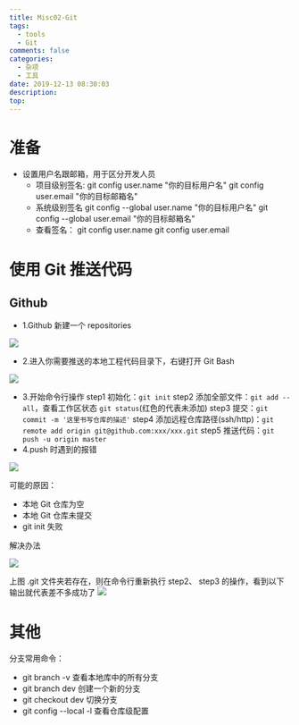 ```yaml
---
title: Misc02-Git
tags:
  - tools
  - Git
comments: false
categories:
  - 杂项
  - 工具
date: 2019-12-13 08:30:03
description:
top:
---
```


# 准备 
* 设置用户名跟邮箱，用于区分开发人员
    - 项目级别签名:
    git config user.name "你的目标用户名"
    git config user.email "你的目标邮箱名"
    - 系统级别签名
    git config --global user.name "你的目标用户名"
    git config --global user.email "你的目标邮箱名"
    - 查看签名：
    git config user.name
    git config user.email

# 使用 Git 推送代码
## Github
* 1.Github 新建一个 repositories 

![](http://q253h0pkr.bkt.clouddn.com/new%20repositories.png)
* 2.进入你需要推送的本地工程代码目录下，右键打开 Git Bash

![](http://q253h0pkr.bkt.clouddn.com/steps2.png)

* 3.开始命令行操作
    step1 初始化：`git init`
    step2 添加全部文件：`git add --all`，查看工作区状态 `git status`(红色的代表未添加)
    step3 提交：`git commit -m '这里书写仓库的描述'`
    step4 添加远程仓库路径(ssh/http)：`git remote add origin git@github.com:xxx/xxx.git`
    step5 推送代码：`git push -u origin master`
* 4.push 时遇到的报错   

![](http://q253h0pkr.bkt.clouddn.com/error1.png)

可能的原因：
* 本地 Git 仓库为空
* 本地 Git 仓库未提交
* git init 失败

解决办法

![](http://q253h0pkr.bkt.clouddn.com/error2.png)

上图 .git 文件夹若存在，则在命令行重新执行 step2、 step3 的操作，看到以下输出就代表差不多成功了
![](http://q253h0pkr.bkt.clouddn.com/res.png)
# 其他
分支常用命令：
* git branch -v 查看本地库中的所有分支
* git branch dev 创建一个新的分支
* git checkout dev 切换分支
* git config --local -l 查看仓库级配置